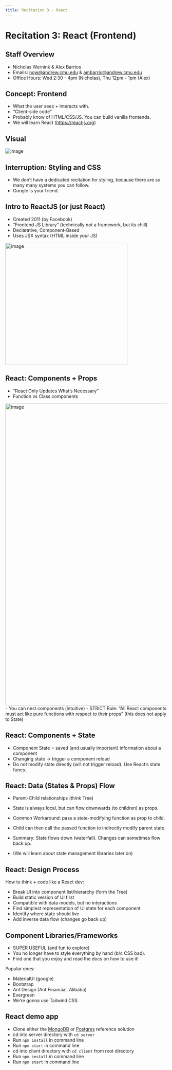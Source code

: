 ```yaml
---
title: Recitation 3 - React
---
```


# Recitation 3: React (Frontend)

## Staff Overview
- Nicholas Wernink & Alex Barrios
- Emails: [ngw@andrew.cmu.edu](mailto:ngw@andrew.cmu.edu) & [ambarrio@andrew.cmu.edu](mailto:ambarrio@andrew.cmu.edu)
- Office Hours: Wed 2:30 - 4pm (Nicholas), Thu 12pm - 1pm (Alex)


## Concept: Frontend
- What the user sees + interacts with.
- “Client-side code”
- Probably know of HTML/CSS/JS. You can build vanilla frontends.
- We will learn React (https://reactjs.org)

## Visual
![image](https://user-images.githubusercontent.com/42957482/216521060-d797b392-e24c-4cb7-b9a6-bd0bb6582e4c.jpeg)

## Interruption: Styling and CSS
- We don’t have a dedicated recitation for styling, because there are so many many systems you can follow.
- Google is your friend.


## Intro to ReactJS (or just React)
- Created 2011 (by Facebook)
- “Frontend JS Library” (technically not a framework, but its chill)
- Declarative, Component-Based
- Uses JSX syntax (HTML inside your JS)

<img width="380" alt="image" src="https://user-images.githubusercontent.com/42957482/216521984-aa33b996-bee6-4e51-b13f-f7ff8a06e6f3.png">

## React: Components + Props
- “React Only Updates What’s Necessary”
- Function vs Class components
<img width="940" alt="image" src="https://user-images.githubusercontent.com/42957482/216522175-cadae18a-54ca-437c-a3fc-8dbb1441b4fb.png">
- You can nest components (intuitive)
- STRICT Rule: “All React components must act like pure functions with respect to their props” (this does not apply to State)

## React: Components + State
- Component State = saved (and usually important) information about a component
- Changing state -> trigger a component reload
- Do not modify state directly (will not trigger reload). Use React’s state funcs.

## React: Data (States & Props) Flow
- Parent-Child relationships (think Tree)
- State is always local, but can flow downwards (to children) as props.
- Common Workaround: pass a state-modifying function as prop to child.
- Child can then call the passed function to indirectly modify parent state.

- Summary: State flows down (waterfall). Changes can sometimes flow back up.
- (We will learn about state management libraries later on)

## React: Design Process
How to think + code like a React dev:
- Break UI into component list/hierarchy (form the Tree)
- Build static version of UI first
- Compatible with data models, but no interactions
- Find simplest representation of UI state for each component
- Identify where state should live
- Add inverse data flow (changes go back up)

## Component Libraries/Frameworks
- SUPER USEFUL (and fun to explore)
- You no longer have to style everything by hand (b/c CSS bad).
- Find one that you enjoy and read the docs on how to use it!

Popular ones:
- MaterialUI (google)
- Bootstrap
- Ant Design (Ant Financial, Alibaba)
- Evergreen
- We’re gonna use Tailwind CSS


## React demo app
- Clone either the [MongoDB](https://github.com/CMU-17-356/example-mongo-app) or [Postgres](https://github.com/CMU-17-356/example-postgres-app) reference solution
- cd into server directory with `cd server`
- Run `npm install` in command line
- Run `npm start` in command line
- cd into client directory with `cd client` from root directory
- Run `npm install` in command line
- Run `npm start` in command line


